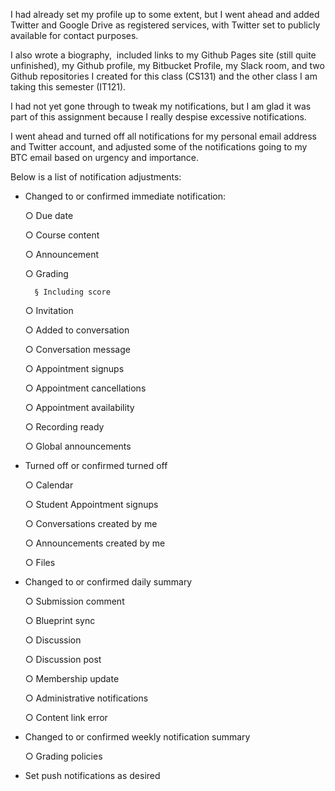 I had already set my profile up to some extent, but I went ahead and added Twitter and Google Drive as registered services, with Twitter set to publicly available for contact purposes.

I also wrote a biography,  included links to my Github Pages site (still quite unfinished), my Github profile, my Bitbucket Profile, my Slack room, and two Github repositories I created for this class (CS131) and the other class I am taking this semester (IT121).

I had not yet gone through to tweak my notifications, but I am glad it was part of this assignment because I really despise excessive notifications.

I went ahead and turned off all notifications for my personal email address and Twitter account, and adjusted some of the notifications going to my BTC email based on urgency and importance.

Below is a list of notification adjustments:

- Changed to or confirmed immediate notification:

	○ Due date

	○ Course content

	○ Announcement

	○ Grading

		§ Including score

	○ Invitation

	○ Added to conversation

	○ Conversation message

	○ Appointment signups

	○ Appointment cancellations

	○ Appointment availability

	○ Recording ready

	○ Global announcements

- Turned off or confirmed turned off

	○ Calendar

	○ Student Appointment signups

	○ Conversations created by me

	○ Announcements created by me

	○ Files

- Changed to or confirmed daily summary

	○ Submission comment

	○ Blueprint sync

	○ Discussion

	○ Discussion post

	○ Membership update

	○ Administrative notifications

	○ Content link error

- Changed to or confirmed weekly notification summary

	○ Grading policies

- Set push notifications as desired
